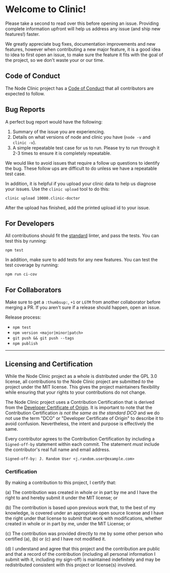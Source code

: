 # Welcome to Clinic!

Please take a second to read over this before opening an issue. Providing complete information upfront will help us address any issue (and ship new features!) faster.

We greatly appreciate bug fixes, documentation improvements and new features, however when contributing a new major feature, it is a good idea to idea to first open an issue, to make sure the feature it fits with the goal of the project, so we don't waste your or our time.

## Code of Conduct

The Node Clinic project has a [Code of Conduct][CoC] that all contributors are
expected to follow.

## Bug Reports

A perfect bug report would have the following:

1. Summary of the issue you are experiencing.
2. Details on what versions of node and clinic you have (`node -v` and `clinic -v`).
3. A simple repeatable test case for us to run. Please try to run through it 2-3 times to ensure it is completely repeatable.

We would like to avoid issues that require a follow up questions to identify the bug. These follow ups are difficult to do unless we have a repeatable test case.

In addition, it is helpful if you upload your clinic data to help us diagnose your issues.
Use the `clinic upload` tool to do this:

```
clinic upload 10000.clinic-doctor
```

After the upload has finished, add the printed upload id to your issue.

## For Developers

All contributions should fit the [standard](https://github.com/standard/standard) linter, and pass the tests.
You can test this by running:

```
npm test
```

In addition, make sure to add tests for any new features.
You can test the test coverage by running:

```
npm run ci-cov
```

## For Collaborators

Make sure to get a `:thumbsup:`, `+1` or `LGTM` from another collaborator before merging a PR. If you aren't sure if a release should happen, open an issue.

Release process:

- `npm test`
- `npm version <major|minor|patch>`
- `git push && git push --tags`
- `npm publish`

-----------------------------------------

## Licensing and Certification

While the Node Clinic project as a whole is distributed under the GPL 3.0
license, all contributions to the Node Clinic project are submitted *to* the
project under the MIT license. This gives the project maintainers flexibility
while ensuring that your rights to your contributions do not change.

The Node Clinic project uses a Contribution Certification that is derived from
the [Developer Certificate of Origin][DCO]. It is important to note that the
Contribution Certification *is not the same as the standard DCO* and we do not
use the term "DCO" or "Developer Certificate of Origin" to describe it to avoid
confusion. Nevertheless, the intent and purpose is effectively the same.

Every contributor agrees to the Contribution Certification by including a
`Signed-off-by` statement within each commit. The statement *must* include
the contributor's real full name and email address.

```
Signed-off-by: J. Random User <j.random.user@example.com>
```

### Certification

By making a contribution to this project, I certify that:

(a) The contribution was created in whole or in part by me and I have the right
to and hereby submit it under the MIT license; or

(b) The contribution is based upon previous work that, to the best of my
knowledge, is covered under an appropriate open source license and I have the
right under that license to submit that work with modifications, whether created
in whole or in part by me, under the MIT License; or

(c) The contribution was provided directly to me by some other person who
certified (a), (b) or (c) and I have not modified it.

(d) I understand and agree that this project and the contribution are public
and that a record of the contribution (including all personal information I
submit with it, including my sign-off) is maintained indefinitely and may be
redistributed consistent with this project or license(s) involved.

[CoC]: CODE_OF_CONDUCT.md
[DCO]: https://developercertificate.org/

